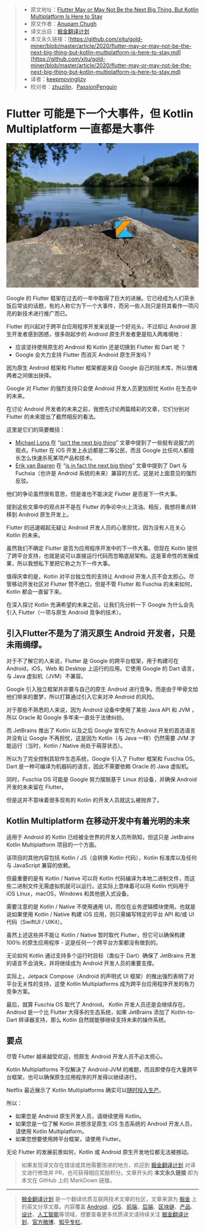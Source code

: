 > - 原文地址：[Flutter May or May Not Be the Next Big Thing, But Kotlin Multiplatform Is Here to Stay](https://medium.com/better-programming/flutter-may-or-may-not-be-the-next-big-thing-but-kotlin-multiplatform-is-here-to-stay-baf1a44a692d)
> - 原文作者：[Anupam Chugh](https://medium.com/@anupamchugh)
> - 译文出自：[掘金翻译计划](https://github.com/xitu/gold-miner)
> - 本文永久链接：[https://github.com/xitu/gold-miner/blob/master/article/2020/flutter-may-or-may-not-be-the-next-big-thing-but-kotlin-multiplatform-is-here-to-stay.md](https://github.com/xitu/gold-miner/blob/master/article/2020/flutter-may-or-may-not-be-the-next-big-thing-but-kotlin-multiplatform-is-here-to-stay.md)
> - 译者：[keepmovingljzy](https://github.com/keepmovingljzy)
> - 校对者：[zhuzilin](https://github.com/zhuzilin)、[PassionPenguin](https://github.com/PassionPenguin)

# Flutter 可能是下一个大事件，但 Kotlin Multiplatform 一直都是大事件

![Photo by [Marc Reichelt](https://unsplash.com/@mreichelt?utm_source=medium&utm_medium=referral) on [Unsplash](https://unsplash.com?utm_source=medium&utm_medium=referral).](../images/flutter-may-or-may-not-be-the-next-big-thing-but-kotlin-multiplatform-is-here-to-stay.md-0*p9BRbpAgNsMKNKJS)

Google 的 Flutter 框架在过去的一年中取得了巨大的进展。它已经成为人们茶余饭后常谈的话题，有的人称它为下一个大事件，而另一些人则只是将其看作一项闪亮的新技术进行推广而已。

Flutter 的兴起对于跨平台应用程序开发来说是一个好兆头，不过却让 Android 原生开发者感到困惑，很多刚起步的 Android 原生开发者更是陷入两难境地：

- 应该坚持使用原生的 Android 和 Kotlin 还是切换到 Flutter 和 Dart 呢 ？
- Google 会大力支持 Flutter 而消灭 Android 原生开发吗？

因为原生 Android 框架和 Flutter 框架都是来自 Google 自己的技术库，所以很难两者之间做出抉择。

Google 对 Flutter 的强烈支持只会使 Android 开发人员更加担忧 Kotlin 在生态中的未来。

在讨论 Android 开发者的未来之前，我想先讨论两篇精彩的文章，它们分别对 Flutter 的未来提出了截然相反的看法。

这里是它们的简要概括：

- [Michael Long ](undefined) 在 “[isn’t the next big thing](https://medium.com/better-programming/why-flutter-isnt-the-next-big-thing-e268488521f4)” 文章中提到了一些挺有说服力的观点。Flutter 在 iOS 开发上永远都是二等公民，而且 Google 比任何人都擅长怎么快速杀死某项产品和技术。
- [Erik van Baaren](undefined) 在 “[is in fact the next big thing](https://medium.com/better-programming/why-flutter-is-in-fact-the-next-big-thing-in-app-development-8f514dd3a252)” 文章中提到了 Dart 与 Fuchsia（也许是 Android 系统的未来）兼容的方式，这是对上面意见的强烈反驳。

他们的争论虽然很有意思，但是谁也不能决定 Flutter 是否是下一件大事。

提到这些文章中的观点并不是在 Flutter 的争论中火上浇油。相反，我想将重点转移到 Android 原生开发上。

Flutter 的迅速崛起无疑让 Android 开发人员的心里担忧，因为没有人在关心 Kotlin 的未来。

虽然我们不确定 Flutter 是否为应用程序开发中的下一件大事。但现在 Kotlin 提供了跨平台支持，也就是说可以直接运行代码而忽略底层架构。这是革命性的发展成果，所以我想私下里把它称之为下一件大事。

值得庆幸的是，Kotlin 对平台独立性的支持让 Android 开发人员不会太担心。尽管移动开发社区对 Flutter 赞不绝口，但是不管 Flutter 和 Fuschia 的未来如何，Kotlin 都会一直留下来。

在深入探讨 Kotlin 充满希望的未来之前，让我们先分析一下 Google 为什么会先引入 Flutter（一项与原生 Android 竞争的技术）。

## 引入Flutter不是为了消灭原生 Android 开发者，只是未雨绸缪。

对于不了解它的人来说，Flutter 是 Google 的跨平台框架，用于构建可在 Android，iOS，Web 和 Desktop 上运行的应用。它使用 Google 的 Dart 语言，与 Java 虚拟机（JVM）不兼容。

Google 引入独立框架并非要与自己的原生 Android 进行竞争。而是由于甲骨文给他们带来的噩梦，所以打算通过引入它来对冲 Android 的风险。

对于那些不熟悉的人来说，因为 Android 设备中使用了某些 Java API 和 JVM ，所以 Oracle 和 Google 多年来一直处于法律纠纷。

而 JetBrains 推出了 Kotlin 以及之后 Google 宣布它为 Android 开发的首选语言并没有让 Google 不再担忧，这是因为 Kotlin（与 Java 一样）仍然需要 JVM 才能运行（当时，Kotlin / Native 尚处于萌芽状态）。

所以为了完全控制其软件生态系统，Google 引入了 Flutter 框架和 Fuschia OS。 Dart 是一种可编译为机器码的语言，因此不需要依赖 Oracle 的 Java 虚拟机。

同时，Fuschia OS 可能是 Google 努力摆脱基于 Linux 的设备，并确保 Android 开发的未来留在 Flutter。

但是这并不意味着很多现有的 Kotlin 的开发人员就这么被抛弃了。

## Kotlin Multiplatform 在移动开发中有着光明的未来

适用于 Android 的 Kotlin 已经被全世界的开发人员所熟知，但这只是 JetBrains Kotlin Multiplatform 项目的一个方面。

该项目的其他内容包括 Kotlin / JS（会转换 Kotlin 代码），Kotlin 标准库以及任何与 JavaScript 兼容的依赖。

但最重要的是有 Kotlin / Native 可以将 Kotlin 代码编译为本地二进制文件，而这些二进制文件无需虚拟机就可以运行。这实际上意味着可以将 Kotlin 代码用于 iOS Linux，macOS，Windows 和其他嵌入式设备。

需要注意的是 Kotlin / Native 不使用通用 UI，而仅在业务逻辑模块使用。也就是说如果使用 Kotlin / Native 构建 iOS 应用，则只需编写特定的平台 API 和/或 UI 代码（SwiftUI / UIKit）。

虽然上述这些并不能让 Kotlin / Native 暂时取代 Flutter，但它可以确保构建 100％ 的原生应用程序 - 这是任何一个跨平台方案都没有做到的。

无论如何 Kotlin 通过支持多个运行时目标（类似于 Dart）确保了 JetBrains 开发的语言不会消失，并将继续成为 Android 开发人员的重要支撑。

实际上，Jetpack Compose（Android 的声明式 UI 框架）的推出强烈表明了对平台无关性的支持，这使 Kotlin Multiplatforms 成为跨平台应用程序开发的有力竞争方案。

最后，就算 Fuschia OS 取代了 Android， Kotlin 开发人员还是会继续存在。 Android 是一个比 Flutter 大得多的生态系统，如果 JetBrains 添加了 Kotlin-to-Dart 转译器支持，那么 Kotlin 自然就能够继续支持未来的操作系统。

## 要点

尽管 Flutter 越来越受欢迎，但原生 Android 开发人员不必太担心。

Kotlin Multiplatforms 不仅解决了 Android-JVM 的难题，而且即使存在大量跨平台框架，也可以确保原生应用程序的开发得以继续进行。

Netflix 最近展示了 Kotlin Multiplatforms 确实可以[随时投入生产](https://netflixtechblog.com/netflix-android-and-ios-studio-apps-kotlin-multiplatform-d6d4d8d25d23)。

所以：

- 如果您是 Android 原生开发人员，请继续使用 Kotlin。
- 如果您是一位了解 Kotlin 并想涉足原生 iOS 生态系统的 Android 开发人员，请使用 Kotlin Multiplatform。
- 如果您想要使用跨平台框架，请使用 Flutter。

无论 Flutter 的发展前景如何，Kotlin 或 Android 原生开发地位都无法被撼动。

> 如果发现译文存在错误或其他需要改进的地方，欢迎到 [掘金翻译计划](https://github.com/xitu/gold-miner) 对译文进行修改并 PR，也可获得相应奖励积分。文章开头的 **本文永久链接** 即为本文在 GitHub 上的 MarkDown 链接。

------

> [掘金翻译计划](https://github.com/xitu/gold-miner) 是一个翻译优质互联网技术文章的社区，文章来源为 [掘金](https://juejin.im) 上的英文分享文章。内容覆盖 [Android](https://github.com/xitu/gold-miner#android)、[iOS](https://github.com/xitu/gold-miner#ios)、[前端](https://github.com/xitu/gold-miner#前端)、[后端](https://github.com/xitu/gold-miner#后端)、[区块链](https://github.com/xitu/gold-miner#区块链)、[产品](https://github.com/xitu/gold-miner#产品)、[设计](https://github.com/xitu/gold-miner#设计)、[人工智能](https://github.com/xitu/gold-miner#人工智能)等领域，想要查看更多优质译文请持续关注 [掘金翻译计划](https://github.com/xitu/gold-miner)、[官方微博](http://weibo.com/juejinfanyi)、[知乎专栏](https://zhuanlan.zhihu.com/juejinfanyi)。
